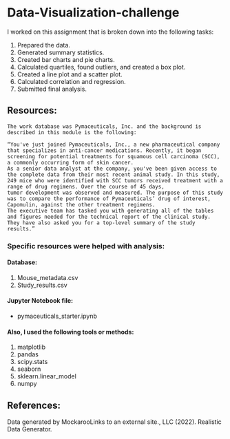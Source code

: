 # Data-Visualization-challenge
 I worked on this assignment that is broken down into the following tasks:
 
 1. Prepared the data.
 2. Generated summary statistics.
 3. Created bar charts and pie charts.
 4. Calculated quartiles, found outliers, and created a box plot.
 5. Created a line plot and a scatter plot.
 6. Calculated correlation and regression.
 7. Submitted final analysis.
 
## Resources:
	
	The work database was Pymaceuticals, Inc. and the background is described in this module is the following:
 	
  	“You've just joined Pymaceuticals, Inc., a new pharmaceutical company that specializes in anti-cancer medications. Recently, it began screening for potential treatments for squamous cell carcinoma (SCC), a commonly occurring form of skin cancer.
    As a senior data analyst at the company, you've been given access to the complete data from their most recent animal study. In this study, 249 mice who were identified with SCC tumors received treatment with a range of drug regimens. Over the course of 45 days, 
    tumor development was observed and measured. The purpose of this study was to compare the performance of Pymaceuticals’ drug of interest, Capomulin, against the other treatment regimens.
    The executive team has tasked you with generating all of the tables and figures needed for the technical report of the clinical study. They have also asked you for a top-level summary of the study results.”
  
   ### Specific resources were helped with analysis:
   
   #### Database:
   1. Mouse_metadata.csv
   2. Study_results.csv
  	
   #### Jupyter Notebook file:
   - pymaceuticals_starter.ipynb
 
  #### Also, I used the following tools or methods:
  1. matplotlib
  2. pandas
  3. scipy.stats
  4. seaborn
  5. sklearn.linear_model
  6. numpy
 	
## References:
Data generated by MockarooLinks to an external site., LLC (2022). Realistic Data Generator.

     
